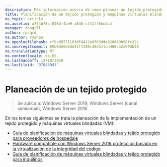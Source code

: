 ```yaml
---
description: Más información acerca de cómo planear un tejido protegido
title: Planificación de un tejido protegido y máquinas virtuales blindadas
ms.topic: article
ms.assetid: a754b78c-048d-4be9-a846-cf41ff0bcbc4
manager: dongill
author: rpsqrd
ms.author: ryanpu
ms.openlocfilehash: cf9cd9775163df4412e0f03dde920640b58fc22c
ms.sourcegitcommit: 65b6de6b44d41f1180c45db11cdd60cb2a093b46
ms.translationtype: MT
ms.contentlocale: es-ES
ms.lasthandoff: 12/10/2020
ms.locfileid: "97043943"
---
```

# <a name="planning-a-guarded-fabric"></a>Planeación de un tejido protegido

>Se aplica a: Windows Server 2019, Windows Server (canal semianual), Windows Server 2016

En los temas siguientes se trata la planeación de la implementación de un tejido protegido y máquinas virtuales blindadas (VM):

- [Guía de planificación de máquinas virtuales blindadas y tejido protegido para proveedores de hospedaje](guarded-fabric-planning-for-hosters.md)
- [Hardware compatible con Windows Server 2016 protección basada en la virtualización de la integridad del código](guarded-fabric-compatible-hardware-with-virtualization-based-protection-of-code-integrity.md)
- [Guía de planificación de máquinas virtuales blindadas y tejido protegido para inquilinos](guarded-fabric-shielded-vm-planning-for-tenants.md)

